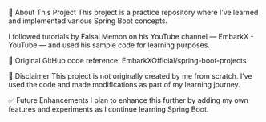 🧠 About This Project
This project is a practice repository where I’ve learned and implemented various Spring Boot concepts.

I followed tutorials by Faisal Memon on his YouTube channel — EmbarkX - YouTube — and used his sample code for learning purposes.

🔗 Original GitHub code reference: EmbarkXOfficial/spring-boot-projects

📝 Disclaimer
This project is not originally created by me from scratch.
I’ve used the code and made modifications as part of my learning journey.

✅ Future Enhancements
I plan to enhance this further by adding my own features and experiments as I continue learning Spring Boot.


